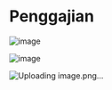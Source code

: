 # Penggajian

![image](https://user-images.githubusercontent.com/7802565/118849763-3eceb100-b8fa-11eb-848d-0d38fc7edeb0.png)


![image](https://user-images.githubusercontent.com/7802565/118850070-92d99580-b8fa-11eb-875f-0d249e07d6be.png)

![Uploading image.png…]()

